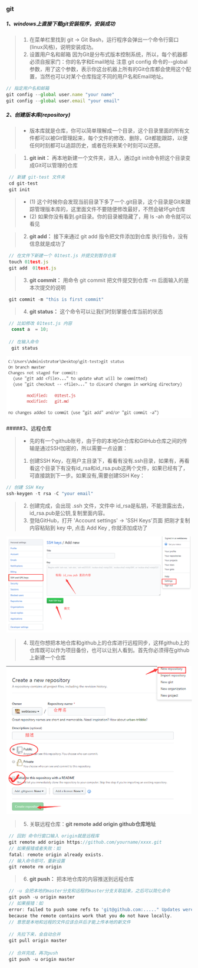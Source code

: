 ### git
##### 1、windows上直接下载git安装程序，安装成功
>1. 在菜单栏里找到 git -> Git Bash，运行程序会弹出一个命令行窗口(linux风格)，说明安装成功。
>2. 设置用户名和邮箱
 因为Git是分布式版本控制系统，所以，每个机器都必须自报家门：你的名字和Email地址
 注意 git config 命令的--global 参数，用了这个参数，表示你这台机器上所有的Git仓库都会使用这个配置，当然也可以对某个仓库指定不同的用户名和Email地址。
```js {.line-numbers}
// 指定用户名和邮箱
git config --global user.name "your name"
git config --global user.email "your email"
```
##### 2、创建版本库(repository) 
>- 版本库就是仓库，你可以简单理解成一个目录，这个目录里面的所有文件都可以被Git管理起来，每个文件的修改、删除，Git都能跟踪，以便任何时刻都可以追踪历史，或者在将来某个时刻可以还原。

>1. **git init：** 再本地新建一个文件夹，进入，通过git 
init命令把这个目录变成Git可以管理的仓库
```js {.line-numbers}
 // 新建 git-test 文件夹  
 cd git-test
 git init
```
>- (1) 这个时候你会发现当前目录下多了一个.git目录，这个目录是Git来跟踪管理版本库的，这里面文件不要随便修改最好，不然会破坏git仓库
>- (2) 如果你没有看到.git目录。你的目录被隐藏了，用 ls -ah 命令就可以看见

>2. **git add：**  接下来通过 git add 指令把文件添加到仓库 
   执行指令，没有信息就是成功了
```js {.line-numbers}
 // 在文件下新建一个 01test.js 并提交到暂存仓库
 touch 01test.js
 git add  01test.js 
```
>3. **git commit：** 用命令 git commit 把文件提交到仓库
   -m 后面输入的是本次提交的说明
```js {.line-numbers}
 git commit -m "this is first commit"
```
>4. **git status：** 这个命令可以让我们时刻掌握仓库当前的状态
```js {.line-numbers}
 // 比如修改 01test.js 内容
  const a  = 10;

 // 在输入命令
  git status 
```
![Alt text](./2019-03-15_101654.png)

#####3、远程仓库 
>-  先的有一个github账号，由于你的本地Git仓库和GitHub仓库之间的传输是通过SSH加密的，所以需要一点设置：
> 1. 创建SSH Key，在用户主目录下，看看有没有.ssh目录，如果有，再看看这个目录下有没有id_rsa和id_rsa.pub这两个文件，如果已经有了，可直接跳到下一步。如果没有,需要创建SSH Key： 
```js {.line-numbers}
// 创建 SSH Key 
ssh-keygen -t rsa -C "your email"
```
>  2. 创建完成，会出现 .ssh 文件，文件中 id_rsa是私钥，不能泄露出去，id_rsa.pub是公钥,复制里面内容。
>  3. 登陆GitHub，打开 'Account settings' -> 'SSH Keys'页面 把刚才复制内容粘贴到 key 中, 点击 Add Key , 你就添加成功了

![Alt text](./111.png)

>  4. 现在你想把本地仓库和github上的仓库进行远程同步，这样github上的仓库既可以作为项目备份，也可以让别人看到。首先你必须得在github上新建一个仓库 

![Alt text](./222.png)
> 5. 关联远程仓库：**git remote add origin  github仓库地址**
```js {.line-numbers}
 // 回到 命令行窗口输入 origin就是远程库
 git remote add origin https://github.com/yourname/xxxx.git
 // 如果报错或者失败：如
 fatal: remote origin already exists.
 // 输入命令即可，重新设置 
 git remote rm origin 
```

> 6. **git push：** 把本地仓库的内容推送到远程仓库 
```js {.line-numbers} 
 // -u 会把本地的master分支和远程的master分支关联起来，之后可以简化命令
 git push -u origin master 
 // 如果报错：如
 error: failed to push some refs to 'git@github.com:....." Updates were rejected 
 because the remote contains work that you do not have locally.
 // 意思是本地和远程的文件应该合并后才能上传本地的新文件

 // 先拉下来，会自动合并
 git pull origin master
 
 // 合并完成，再次push
 git push -u origin master 
```     